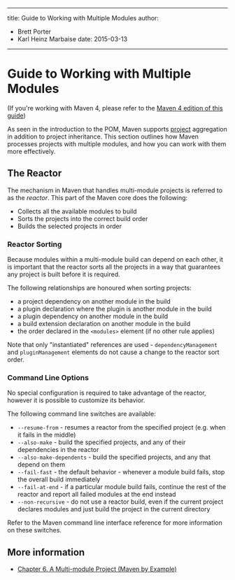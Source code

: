 ---

title: Guide to Working with Multiple Modules
author: 
- Brett Porter
- Karl Heinz Marbaise
date: 2015-03-13
----------------

<!--
Licensed to the Apache Software Foundation (ASF) under one
or more contributor license agreements.  See the NOTICE file
distributed with this work for additional information
regarding copyright ownership.  The ASF licenses this file
to you under the Apache License, Version 2.0 (the
"License"); you may not use this file except in compliance
with the License.  You may obtain a copy of the License at

http://www.apache.org/licenses/LICENSE-2.0

Unless required by applicable law or agreed to in writing,
software distributed under the License is distributed on an
"AS IS" BASIS, WITHOUT WARRANTIES OR CONDITIONS OF ANY
KIND, either express or implied.  See the License for the
specific language governing permissions and limitations
under the License.
-->

# Guide to Working with Multiple Modules

\(If you&apos;re working with Maven 4, please refer to the [Maven 4 edition of this guide](./guide-multiple-modules-4.html)\)

As seen in the introduction to the POM, Maven supports [project](/glossary.html#Project) aggregation in addition to project inheritance. This section outlines how Maven processes projects with multiple modules, and how you can work with them more effectively.

## The Reactor

The mechanism in Maven that handles multi-module projects is referred to as the _reactor_. This part of the Maven core does the following:

- Collects all the available modules to build
- Sorts the projects into the correct build order
- Builds the selected projects in order

### Reactor Sorting

Because modules within a multi-module build can depend on each other, it is important that the reactor sorts all the projects in a way that guarantees any project is built before it is required.

The following relationships are honoured when sorting projects:

- a project dependency on another module in the build
- a plugin declaration where the plugin is another module in the build
- a plugin dependency on another module in the build
- a build extension declaration on another module in the build
- the order declared in the `<modules>` element \(if no other rule applies\)

Note that only &quot;instantiated&quot; references are used - `dependencyManagement` and `pluginManagement` elements do not cause a change to the reactor sort order.

### Command Line Options

No special configuration is required to take advantage of the reactor, however it is possible to customize its behavior.

The following command line switches are available:

- `--resume-from` - resumes a reactor from the specified project \(e.g. when it fails in the middle\)
- `--also-make` - build the specified projects, and any of their dependencies in the reactor
- `--also-make-dependents` - build the specified projects, and any that depend on them
- `--fail-fast` - the default behavior - whenever a module build fails, stop the overall build immediately
- `--fail-at-end` - if a particular module build fails, continue the rest of the reactor and report all failed modules at the end instead
- `--non-recursive` - do not use a reactor build, even if the current project declares modules and just build the project in the current directory

Refer to the Maven command line interface reference for more information on these switches.

## More information

- [Chapter 6\. A Multi-module Project \(Maven by Example\)](http://books.sonatype.com/mvnex-book/reference/multimodule.html)

